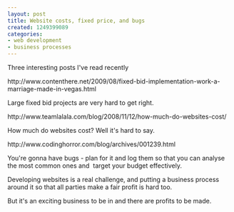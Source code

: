 ```yaml
---
layout: post
title: Website costs, fixed price, and bugs
created: 1249399089
categories:
- web development
- business processes
---
```

<p>
Three interesting posts I've read recently
</p>
<p>
http://www.contenthere.net/2009/08/fixed-bid-implementation-work-a-marriage-made-in-vegas.html
</p>
<p>
Large fixed bid projects are very hard to get right.
</p>
<p>
http://www.teamlalala.com/blog/2008/11/12/how-much-do-websites-cost/
</p>
<p>
How much do websites cost? Well it's hard to say.
</p>
<p>
http://www.codinghorror.com/blog/archives/001239.html
</p>
<p>
You're gonna have bugs - plan for it and log them so that you can analyse the most common ones and  target your budget effectively.  
</p>
<p>
Developing websites is a real challenge, and putting a business process around it so that all parties make a fair profit is hard too. 
</p>
<p>
But it's an exciting business to be in and there are profits to be made. 
</p>
